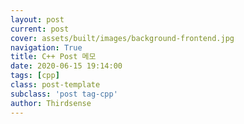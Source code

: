 ```yaml
---
layout: post
current: post
cover: assets/built/images/background-frontend.jpg
navigation: True
title: C++ Post 메모
date: 2020-06-15 19:14:00
tags: [cpp]
class: post-template
subclass: 'post tag-cpp'
author: Thirdsense
---
```



